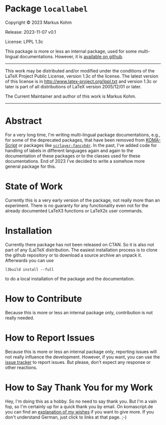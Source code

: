 # Package `locallabel`

Copyright © 2023 Markus Kohm

Release: 2023-11-07 v0.1

License: LPPL 1.3c

This package is more or less an internal package, used for some multi-lingual
documentations. However, it is [available on
github](https://github.com/komascript/locallabel).

------------------------------------------------------------------------------

This work may be distributed and/or modified under the conditions of
the LaTeX Project Public License, version 1.3c of the license.
The latest version of this license is in
    http://www.latex-project.org/lppl.txt
and version 1.3c or later is part of all distributions of LaTeX
version 2005/12/01 or later.

The Current Maintainer and author of this work is Markus Kohm.

----------------------------------------------------------------------------

# Abstract

For a very long time, I'm writing multi-lingual package documentations, e.g.,
for some of the deprecated packages, that have been removed from
[KOMA-Script](https://www.ctan.org/pkg/koma-script) or packages like
[`scrlayer-fancyhdr`](https://www.ctan.org/pkg/scrlayer-fancyhdr). In the
past, I've added code for handling of labels in different languages again and
again to the documentation of these packages or to the classes used for these
documentations. End of 2023 I've decided to write a somehow more general
package for this.

# State of Work

Currently this is a very early version of the package, not really more than an
experiment. There is no guaranty for any functionality even not for the
already documented LaTeX3 functions or LaTeX2ε user commands.

# Installation

Currently there package has not been released on CTAN. So it is also not part
of any (La)TeX distribution. The easiest installation process is to clone the
github repository or to download a source archive an unpack it. Afterwards you
can use

    l3build install --full

to do a local installation of the package and the documentation.

# How to Contribute

Because this is more or less an internal package only, contribution is not
really needed.

# How to Report Issues

Because this is more or less an internal package only, reporting issues will
not really influence the development. However, if you want, you can use the
[issue tracker](https://github.com/komascript/locallabel/issues) to report
issues. But please, don't expect any response or other reactions.

# How to Say Thank You for my Work

Hey, I'm doing this as a hobby. So no need to say thank you. But I'm a vain
fop, so I'm certainly up for a quick thank you by email. On komascript.de you
can find an [explanation of my wishes](https://komascript.de/wunschliste) if
you want to give more. If you don't understand German, just click to links at
that page. ;-)
